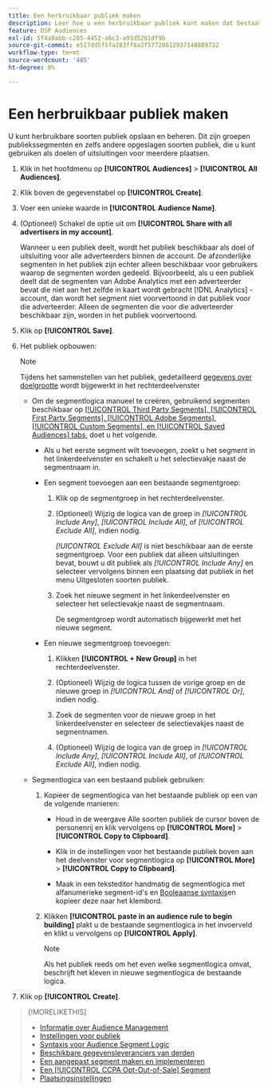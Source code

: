```yaml
---
title: Een herbruikbaar publiek maken
description: Leer hoe u een herbruikbaar publiek kunt maken dat bestaat uit doelsegmenten en andere opgeslagen soorten publiek.
feature: DSP Audiences
exl-id: 5f4a0abb-c285-4452-a6c3-a91d5281df9b
source-git-commit: e517dd5f5fa283ff8a2f57728612937148889732
workflow-type: tm+mt
source-wordcount: '485'
ht-degree: 0%

---
```


# Een herbruikbaar publiek maken

<!-- "Saved audience" is used in UI (where?), but "saved" is a state, not a type. "Reusable audience" sounds better in a description. "Audience template" isn't right, either, since it implies you can edit it on the fly to create a new, different audience. Some other term? -->

U kunt herbruikbare soorten publiek opslaan en beheren. Dit zijn groepen publiekssegmenten en zelfs andere opgeslagen soorten publiek, die u kunt gebruiken als doelen of uitsluitingen voor meerdere plaatsen.

1. Klik in het hoofdmenu op **[!UICONTROL Audiences]** > **[!UICONTROL All Audiences]**.

1. Klik boven de gegevenstabel op **[!UICONTROL Create]**.

1. Voer een unieke waarde in **[!UICONTROL Audience Name]**.

1. (Optioneel) Schakel de optie uit om **[!UICONTROL Share with all advertisers in my account]**.

   Wanneer u een publiek deelt, wordt het publiek beschikbaar als doel of uitsluiting voor alle adverteerders binnen de account. De afzonderlijke segmenten in het publiek zijn echter alleen beschikbaar voor gebruikers waarop de segmenten worden gedeeld. Bijvoorbeeld, als u een publiek deelt dat de segmenten van Adobe Analytics met een adverteerder bevat die niet aan het zelfde in kaart wordt gebracht [!DNL Analytics] -account, dan wordt het segment niet voorvertoond in dat publiek voor die adverteerder. Alleen de segmenten die voor die adverteerder beschikbaar zijn, worden in het publiek voorvertoond.

1. Klik op **[!UICONTROL Save]**.

1. Het publiek opbouwen:

   >[!NOTE]
   >
   >Tijdens het samenstellen van het publiek, gedetailleerd [gegevens over doelgrootte](audience-about.md) wordt bijgewerkt in het rechterdeelvenster

   * Om de segmentlogica manueel te creëren, gebruikend segmenten beschikbaar op [[!UICONTROL Third Party Segments], [!UICONTROL First Party Segments], [!UICONTROL Adobe Segments], [!UICONTROL Custom Segments], en [!UICONTROL Saved Audiences] tabs](audience-settings.md), doet u het volgende.

      * Als u het eerste segment wilt toevoegen, zoekt u het segment in het linkerdeelvenster en schakelt u het selectievakje naast de segmentnaam in.

      * Een segment toevoegen aan een bestaande segmentgroep:

         1. Klik op de segmentgroep in het rechterdeelvenster.

         1. (Optioneel) Wijzig de logica van de groep in *[!UICONTROL Include Any]*, *[!UICONTROL Include All]*, of *[!UICONTROL Exclude All]*, indien nodig.

            *[!UICONTROL Exclude All]* is niet beschikbaar aan de eerste segmentgroep. Voor een publiek dat alleen uitsluitingen bevat, bouwt u dit publiek als *[!UICONTROL Include Any]* en selecteer vervolgens binnen een plaatsing dat publiek in het menu Uitgesloten soorten publiek.

         1. Zoek het nieuwe segment in het linkerdeelvenster en selecteer het selectievakje naast de segmentnaam.

            De segmentgroep wordt automatisch bijgewerkt met het nieuwe segment.

      * Een nieuwe segmentgroep toevoegen:

         1. Klikken **[!UICONTROL + New Group]** in het rechterdeelvenster.

         1. (Optioneel) Wijzig de logica tussen de vorige groep en de nieuwe groep in *[!UICONTROL And]* of *[!UICONTROL Or]*, indien nodig.

         1. Zoek de segmenten voor de nieuwe groep in het linkerdeelvenster en selecteer de selectievakjes naast de segmentnamen.

         1. (Optioneel) Wijzig de logica van de groep in *[!UICONTROL Include Any]*, *[!UICONTROL Include All]*, of *[!UICONTROL Exclude All]*, indien nodig.

   * Segmentlogica van een bestaand publiek gebruiken:

      1. Kopieer de segmentlogica van het bestaande publiek op een van de volgende manieren:

         * Houd in de weergave Alle soorten publiek de cursor boven de personenrij en klik vervolgens op **[!UICONTROL More]** > **[!UICONTROL Copy to Clipboard]**.

         * Klik in de instellingen voor het bestaande publiek boven aan het deelvenster voor segmentlogica op **[!UICONTROL More]** > **[!UICONTROL Copy to Clipboard]**.

         * Maak in een teksteditor handmatig de segmentlogica met alfanumerieke segment-id&#39;s en [Booleaanse syntaxis](audience-segment-logic-syntax.md)en kopieer deze naar het klembord.

      1. Klikken **[!UICONTROL paste in an audience rule to begin building]** plakt u de bestaande segmentlogica in het invoerveld en klikt u vervolgens op **[!UICONTROL Apply]**.

         >[!NOTE]
         >
         >Als het publiek reeds om het even welke segmentlogica omvat, beschrijft het kleven in nieuwe segmentlogica de bestaande logica.

1. Klik op **[!UICONTROL Create]**.

>[!MORELIKETHIS]
>
>* [Informatie over Audience Management](audience-about.md)
>* [Instellingen voor publiek](audience-settings.md)
>* [Syntaxis voor Audience Segment Logic](audience-segment-logic-syntax.md)
>* [Beschikbare gegevensleveranciers van derden](third-party-data-providers.md)
>* [Een aangepast segment maken en implementeren](custom-segment-create.md)
>* [Een [!UICONTROL CCPA Opt-Out-of-Sale] Segment](ccpa-opt-out-segment-create.md)
>* [Plaatsingsinstellingen](/help/dsp/campaign-management/placements/placement-settings.md)
